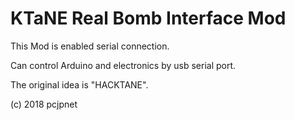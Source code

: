 # KTaNE Real Bomb Interface Mod

This Mod is enabled serial connection.

Can control Arduino and electronics by usb serial port.

The original idea is "HACKTANE".


(c) 2018 pcjpnet






